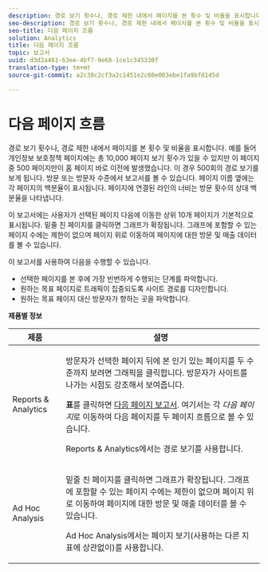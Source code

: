 ```yaml
---
description: 경로 보기 횟수나, 경로 제한 내에서 페이지를 본 횟수 및 비율을 표시합니다. 예를 들어 개인정보 보호정책 페이지에는 총 10,000 페이지 보기 횟수가 있을 수 있지만 이 페이지 중 500 페이지만이 홈 페이지 바로 이전에 발생했습니다. 이 경우 500회의 경로 보기를 보게 됩니다. 방문 또는 방문자 수준에서 보고서를 볼 수 있습니다. 페이지 이름 옆에는 각 페이지의 백분율이 표시됩니다. 페이지에 연결된 라인의 너비는 방문 횟수의 상대 백분율을 나타냅니다.
seo-description: 경로 보기 횟수나, 경로 제한 내에서 페이지를 본 횟수 및 비율을 표시합니다. 예를 들어 개인정보 보호정책 페이지에는 총 10,000 페이지 보기 횟수가 있을 수 있지만 이 페이지 중 500 페이지만이 홈 페이지 바로 이전에 발생했습니다. 이 경우 500회의 경로 보기를 보게 됩니다. 방문 또는 방문자 수준에서 보고서를 볼 수 있습니다. 페이지 이름 옆에는 각 페이지의 백분율이 표시됩니다. 페이지에 연결된 라인의 너비는 방문 횟수의 상대 백분율을 나타냅니다.
seo-title: 다음 페이지 흐름
solution: Analytics
title: 다음 페이지 흐름
topic: 보고서
uuid: d3d2a461-63ee-4bf7-9e68-1ce1c345330f
translation-type: tm+mt
source-git-commit: a2c38c2cf3a2c1451e2c60e003ebe1fa9bfd145d

---
```



# 다음 페이지 흐름

경로 보기 횟수나, 경로 제한 내에서 페이지를 본 횟수 및 비율을 표시합니다. 예를 들어 개인정보 보호정책 페이지에는 총 10,000 페이지 보기 횟수가 있을 수 있지만 이 페이지 중 500 페이지만이 홈 페이지 바로 이전에 발생했습니다. 이 경우 500회의 경로 보기를 보게 됩니다. 방문 또는 방문자 수준에서 보고서를 볼 수 있습니다. 페이지 이름 옆에는 각 페이지의 백분율이 표시됩니다. 페이지에 연결된 라인의 너비는 방문 횟수의 상대 백분율을 나타냅니다.

이 보고서에는 사용자가 선택된 페이지 다음에 이동한 상위 10개 페이지가 기본적으로 표시됩니다. 밑줄 친 페이지를 클릭하면 그래프가 확장됩니다. 그래프에 포함할 수 있는 페이지 수에는 제한이 없으며 페이지 위로 이동하여 페이지에 대한 방문 및 매출 데이터를 볼 수 있습니다.

이 보고서를 사용하여 다음을 수행할 수 있습니다.

* 선택한 페이지를 본 후에 가장 빈번하게 수행되는 단계를 파악합니다.
* 원하는 목표 페이지로 트래픽이 집중되도록 사이트 경로를 디자인합니다.
* 원하는 목표 페이지 대신 방문자가 향하는 곳을 파악합니다.

**제품별 정보**

<table id="table_A68A0DC384A74DC4895C8B01F760E175"> 
 <thead> 
  <tr> 
   <th colname="col1" class="entry"> 제품 </th> 
   <th colname="col2" class="entry"> 설명 </th> 
  </tr> 
 </thead>
 <tbody> 
  <tr> 
   <td colname="col1"> Reports &amp; Analytics </td> 
   <td colname="col2"> <p> 방문자가 선택한 페이지 뒤에 본 인기 있는 페이지를 두 수준까지 보려면 <span class="uicontrol">그래픽</span>을 클릭합니다. 방문자가 사이트를 나가는 시점도 강조해서 보여줍니다. </p> <p><b>표</b>를 클릭하면 <a href="../../../components/c-variables/dimensionslist/reports-next-page.md#concept_E3D0FEC81E1F4987B39CC467F19FFCFF" format="dita" scope="local"> 다음 페이지 보고서</a>. 여기서는 각 <i>다음 페이지</i>로 이동하여 다음 페이지를 두 페이지 흐름으로 볼 수 있습니다. </p> <p>Reports &amp; Analytics에서는 경로 보기를 사용합니다. </p> </td> 
  </tr> 
  <tr> 
   <td colname="col1"> Ad Hoc Analysis </td> 
   <td colname="col2"> <p>밑줄 친 페이지를 클릭하면 그래프가 확장됩니다. 그래프에 포함할 수 있는 페이지 수에는 제한이 없으며 페이지 위로 이동하여 페이지에 대한 방문 및 매출 데이터를 볼 수 있습니다. </p> <p>Ad Hoc Analysis에서는 페이지 보기(사용하는 다른 지표에 상관없이)를 사용합니다. </p> </td> 
  </tr> 
 </tbody> 
</table>

